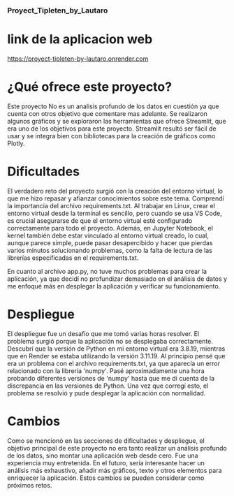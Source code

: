 ### Proyect_Tipleten_by_Lautaro
# link de la aplicacion web 
https://proyect-tipleten-by-lautaro.onrender.com
# ¿Qué ofrece este proyecto?
Este proyecto No es un analisis profundo de los datos en cuestión ya que cuenta con otros objetivo que comentare mas adelante. Se realizaron algunos gráficos y se exploraron las herramientas que ofrece Streamlit, que era uno de los objetivos para este proyecto. Streamlit resultó ser fácil de usar y se integra bien con bibliotecas para la creación de gráficos como Plotly.

# Dificultades
El verdadero reto del proyecto surgió con la creación del entorno virtual, lo que me hizo repasar y afianzar conocimientos sobre este tema. Comprendí la importancia del archivo requirements.txt. Al trabajar en Linux, crear el entorno virtual desde la terminal es sencillo, pero cuando se usa VS Code, es crucial asegurarse de que el entorno virtual esté configurado correctamente para todo el proyecto. Además, en Jupyter Notebook, el kernel también debe estar vinculado al entorno virtual creado, lo cual, aunque parece simple, puede pasar desapercibido y hacer que pierdas varios minutos solucionando problemas, como la falta de lectura de las librerías especificadas en el requirements.txt.

En cuanto al archivo app.py, no tuve muchos problemas para crear la aplicación, ya que decidí no profundizar demasiado en el análisis de datos y me enfoqué más en desplegar la aplicación y verificar su funcionamiento.

# Despliegue
El despliegue fue un desafío que me tomó varias horas resolver. El problema surgió porque la aplicación no se desplegaba correctamente. Descubrí que la versión de Python en mi entorno virtual era 3.8.19, mientras que en Render se estaba utilizando la versión 3.11.19. Al principio pensé que era un problema con el archivo requirements.txt, ya que aparecía un error relacionado con la librería 'numpy'. Pasé aproximadamente una hora probando diferentes versiones de 'numpy' hasta que me di cuenta de la discrepancia en las versiones de Python. Una vez que corregí esto, el problema se resolvió y pude desplegar la aplicación con normalidad.

# Cambios
Como se mencionó en las secciones de dificultades y despliegue, el objetivo principal de este proyecto no era tanto realizar un análisis profundo de los datos, sino montar una aplicación web desde cero. Fue una experiencia muy entretenida. En el futuro, sería interesante hacer un análisis más exhaustivo, añadir más gráficos, texto y otros elementos para enriquecer la aplicación. Estos cambios se pueden considerar como próximos retos.